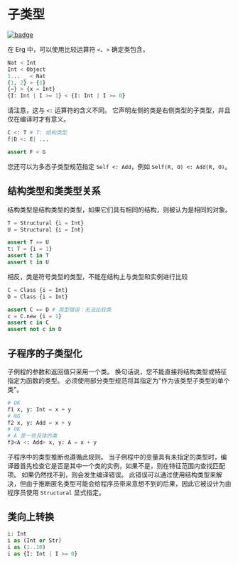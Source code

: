 # 子类型

[![badge](https://img.shields.io/endpoint.svg?url=https%3A%2F%2Fgezf7g7pd5.execute-api.ap-northeast-1.amazonaws.com%2Fdefault%2Fsource_up_to_date%3Fowner%3Derg-lang%26repos%3Derg%26ref%3Dmain%26path%3Ddoc/EN/syntax/type/16_subtyping.md%26commit_hash%3D51de3c9d5a9074241f55c043b9951b384836b258)](https://gezf7g7pd5.execute-api.ap-northeast-1.amazonaws.com/default/source_up_to_date?owner=erg-lang&repos=erg&ref=main&path=doc/EN/syntax/type/16_subtyping.md&commit_hash=51de3c9d5a9074241f55c043b9951b384836b258)

在 Erg 中，可以使用比较运算符 `<`、`>` 确定类包含。

```python
Nat < Int
Int < Object
1... _ < Nat
{1, 2} > {1}
{=} > {x = Int}
{I: Int | I >= 1} < {I: Int | I >= 0}
```

请注意，这与 `<:` 运算符的含义不同。 它声明左侧的类是右侧类型的子类型，并且仅在编译时才有意义。

```python
C <: T # T: 结构类型
f|D <: E| ...

assert F < G
```

您还可以为多态子类型规范指定 `Self <: Add`，例如 `Self(R, O) <: Add(R, O)`。

## 结构类型和类类型关系

结构类型是结构类型的类型，如果它们具有相同的结构，则被认为是相同的对象。

```python
T = Structural {i = Int}
U = Structural {i = Int}

assert T == U
t: T = {i = 1}
assert t in T
assert t in U
```

相反，类是符号类型的类型，不能在结构上与类型和实例进行比较

```python
C = Class {i = Int}
D = Class {i = Int}

assert C == D # 类型错误：无法比较类
c = C.new {i = 1}
assert c in C
assert not c in D
```

## 子程序的子类型化

子例程的参数和返回值只采用一个类。
换句话说，您不能直接将结构类型或特征指定为函数的类型。
必须使用部分类型规范将其指定为"作为该类型子类型的单个类"。

```python
# OK
f1 x, y: Int = x + y
# NG
f2 x, y: Add = x + y
# OK
# A 是一些具体的类
f3<A <: Add> x, y: A = x + y
```

子程序中的类型推断也遵循此规则。 当子例程中的变量具有未指定的类型时，编译器首先检查它是否是其中一个类的实例，如果不是，则在特征范围内查找匹配项。 如果仍然找不到，则会发生编译错误。 此错误可以通过使用结构类型来解决，但由于推断匿名类型可能会给程序员带来意想不到的后果，因此它被设计为由程序员使用 `Structural` 显式指定。

## 类向上转换

```python
i: Int
i as (Int or Str)
i as (1..10)
i as {I: Int | I >= 0}
```
